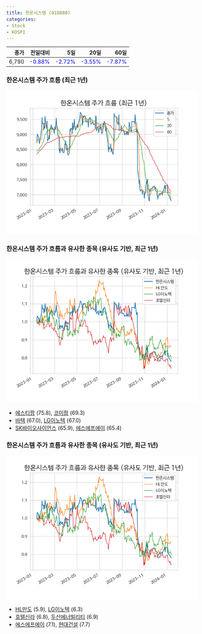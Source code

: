 ```yaml
---
title: 한온시스템 (018880)
categories:
- Stock
- KOSPI
---
```


|종가|전일대비|5일|20일|60일|
|---:|-------:|--:|---:|---:|
|6,790|<span style="color: blue">-0.88%</span>|<span style="color: blue">-2.72%</span>|<span style="color: blue">-3.55%</span>|<span style="color: blue">-7.87%</span>|

<!-- more -->
### 한온시스템 주가 흐름 (최근 1년)
![018880](/assets/images/stock/018880.png)


### 한온시스템 주가 흐름과 유사한 종목 (유사도 기반, 최근 1년)
![018880](/assets/images/stock/018880_sim.png)

- [에스티팜](/237690/) (75.8), [코미팜](/041960/) (69.3)
- [바텍](/043150/) (67.0), [LG이노텍](/011070/) (67.0)
- [SK바이오사이언스](/302440/) (65.9), [에스에프에이](/056190/) (65.4)


### 한온시스템 주가 흐름과 유사한 종목 (유사도 기반, 최근 1년)
![018880](/assets/images/stock/018880_sim.png)

- [HL만도](/204320/) (5.9), [LG이노텍](/011070/) (6.3)
- [호텔신라](/008770/) (6.8), [두산에너빌리티](/034020/) (6.9)
- [에스에프에이](/056190/) (7.1), [현대건설](/000720/) (7.7)